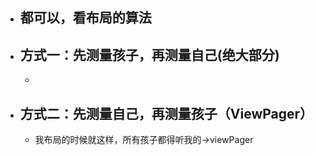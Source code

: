 - ## 都可以，看布局的算法
- ## 方式一：先测量孩子，再测量自己(绝大部分)
	-
- ## 方式二：先测量自己，再测量孩子（ViewPager）
	- 我布局的时候就这样，所有孩子都得听我的->viewPager